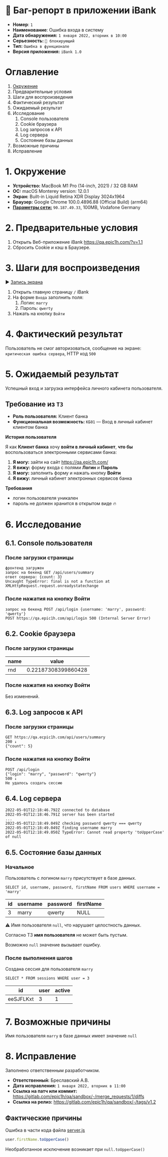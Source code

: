 # 🐞 Баг-репорт в приложении iBank

* **Номер**: `1`
* **Наименование**: Ошибка входа в систему
* **Дата обнаружения:** `1 января 2022, вторник в 10:00`
* **Серьезность:** `🔴 блокирующий`
* **Тип:** `Ошибка в функционале`
* **Версия приложения:** `iBank 1.0`

# Оглавление

1. [Окружение](#1.-окружение)
2. Предварительные условия
3. Шаги для воспроизведения
4. Фактический результат
5. Ожидаемый результат
6. Исследование
   1. Console пользователя
   2. Cookie браузера
   3. Log запросов к API
   4. Log сервера 
   5. Состояние базы данных
7. Возможные причины
8. Исправление

# 1. Окружение

* **Устройство:** MacBook M1 Pro (14-inch, 2021) / 32 GB RAM
* **ОС:** macOS Monterey version: 12.0.1
* **Экран:** Built-in Liquid Retina XDR Display 3024x1964
* **Браузер:** Google Chrome 100.0.4896.88 (Official Build) (arm64)
* [**Параметры сети:**](https://whatismyipaddress.com/) `90.187.49.33`, 100MB, Vodafone Germany

# 2. Предварительные условия

1. Открыть Веб-приложение iBank https://qa.epic1h.com/?v=1.1
2. Сбросить Cookie и кэш в Браузере.

# 3. Шаги для воспроизведения

▶️ [Запись экрана](https://www.awesomescreenshot.com/video/8687146?key=2d537ed92ecaa1eb53c4650e6c28e58a)

1. Открыть главную страницу `/` iBank
2. На форме `Входа` заполнить поля:
   1. Логин: `marry`
   2. Пароль: `qwerty`
3. Нажать на кнопку `Войти`

# 4. Фактический результат

Пользователь не смог авторизоваться, сообщение на экране: `критическая ошибка сервера`, HTTP код `500`

# 5. Ожидаемый результат

Успешный вход и загрузка интерфейса личного кабинета пользователя.

## Требование из `ТЗ`

* **Роль пользователя:** Клиент банка
* **Функциональная возможность:** `КБ01` — Вход в личный кабинет клиентом банка

**История пользователя**

Я как **Клиент банка** хочу **войти в личный кабинет**,
**что бы** воспользоваться электронными сервисами банка:

1. **Я могу:** зайти на сайт https://qa.epic1h.com/
2. **Я вижу:** форму входа с полями **Логин** и **Пароль**
3. **Я могу:** заполнить форму и нажать кнопку **Войти**
4. **Я вижу:** личный кабинет электронных сервисов банка

**Требования**

* логин пользователя уникален
* пароль не должен хранится в открытом виде 🔥

# 6. Исследование

## 6.1. Console пользователя

### После загрузки страницы
```text
фронтенд загружен
запрос на бекенд GET /api/users/summary
ответ сервера: {count: 3}
Uncaught TypeError: final is not a function at XMLHttpRequest.request.onreadystatechange
```

### После нажатия на кнопку **Войти**
```text
запрос на бекенд POST /api/login {username: 'marry', password: 'qwerty'}
POST https://qa.epic1h.com/api/login 500 (Internal Server Error)
```

## 6.2. Cookie браузера

### После загрузки страницы
| **name** | **value**           |
|----------|---------------------|
| rnd      | 0.22187308399860428 |

### После нажатия на кнопку **Войти**

Без изменений.

## 6.3. Log запросов к API

### После загрузки страницы
```text
GET https://qa.ecpic1h.com/api/users/summary
200 ↓ 
{"count": 5}
```

### После нажатия на кнопку **Войти**
```text
POST /api/login
{"login": "marry", "password": "qwerty"}
500 ↓
Не удалось создать сессию
```
## 6.4. Log сервера

```text
2022-05-01T12:18:46.792Z connected to database
2022-05-01T12:18:46.791Z server has been started
...
2022-05-01T12:18:49.049Z checking password qwerty === qwerty
2022-05-01T12:18:49.049Z finding username marry
2022-05-01T12:18:49.050Z TypeError: Cannot read property 'toUpperCase' of null
```

## 6.5. Состояние базы данных

### Начальное

Пользователь с логином `marry` присутствует в базе данных.

`SELECT id, username, password, firstName FROM users WHERE username = 'marry'`

| **id** | **username** | **password** | **firstName** |
|--------|--------------|--------------|---------------|
| 3      | marry        | qwerty       | NULL          |

⚠️ Имя пользователя `null`, что нарушает целостность данных.

Согласно ТЗ **имя пользователя** не может быть пустым.

Возможно `null` значение вызывает ошибку.

### После выполнения шагов

Создана сессия для пользователя `marry`

`SELECT * FROM sessions WHERE user = 3`

| **id**    | **user** | **active** |
|-----------|----------|------------|
| eeSJFLKxt | 3        | 1          |

# 7. Возможные причины

Имя пользователя `marry` в базе данных имеет значение `null`

# 8. Исправление

Заполнено ответственным разработчиком.

* **Ответственный:** Бреславский А.В.
* **Дата исправления:** `1 января 2022, вторник в 11:00`
* **Ссылка на патч или коммит:** https://gitlab.com/epic1h/qa/sandbox/-/merge_requests/1/diffs
* **Ссылка на релиз:** https://gitlab.com/epic1h/qa/sandbox/-/tags/v1.2

## Фактические причины

Ошибка в части кода файла [server.js](https://gitlab.com/epic1h/qa/sandbox/-/blob/main/ibank/server.js#L75)

```javascript
user.firstName.toUpperCase()
```

Необработанное исключение возникает при `null.toUpperCase()`
